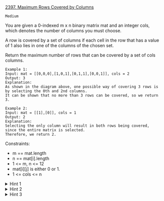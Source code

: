 [2397. Maximum Rows Covered by Columns](https://leetcode.com/problems/maximum-rows-covered-by-columns/)

`Medium`

You are given a 0-indexed m x n binary matrix mat and an integer cols, which denotes the number of columns you must choose.

A row is covered by a set of columns if each cell in the row that has a value of 1 also lies in one of the columns of the chosen set.

Return the maximum number of rows that can be covered by a set of cols columns.

```
Example 1:
Input: mat = [[0,0,0],[1,0,1],[0,1,1],[0,0,1]], cols = 2
Output: 3
Explanation:
As shown in the diagram above, one possible way of covering 3 rows is by selecting the 0th and 2nd columns.
It can be shown that no more than 3 rows can be covered, so we return 3.

Example 2:
Input: mat = [[1],[0]], cols = 1
Output: 2
Explanation:
Selecting the only column will result in both rows being covered, since the entire matrix is selected.
Therefore, we return 2.
```

Constraints:

- m == mat.length
- n == mat[i].length
- 1 <= m, n <= 12
- mat[i][j] is either 0 or 1.
- 1 <= cols <= n

<details>
<summary>Hint 1</summary>

Try a brute-force approach.
</details>

<details>
<summary>Hint 2</summary>

Iterate through all possible sets of exactly cols columns.
</details>

<details>
<summary>Hint 3</summary>

For each valid set, check how many rows are covered, and return the maximum.
</details>
